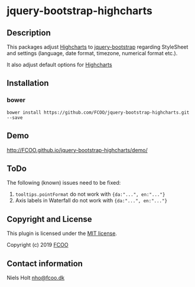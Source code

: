 # jquery-bootstrap-highcharts



## Description
This packages adjust [Highcharts](https://www.highcharts.com/) to [jquery-bootstrap](https://github.com/FCOO/jquery-bootstrap) regarding StyleSheet and settings (language, date format, timezone, numerical format etc.).

It also adjust default options for [Highcharts](https://www.highcharts.com/)  


## Installation
### bower
`bower install https://github.com/FCOO/jquery-bootstrap-highcharts.git --save`

## Demo
http://FCOO.github.io/jquery-bootstrap-highcharts/demo/ 

## ToDo

The following (known) issues need to be fixed:



1. `tooltips.pointFormat` do not work with `{da:"...", en:"..."}`
2. Axis labels in Waterfall do not work with `{da:"...", en:"..."}`  




## Copyright and License
This plugin is licensed under the [MIT license](https://github.com/FCOO/jquery-bootstrap-highcharts/LICENSE).

Copyright (c) 2019 [FCOO](https://github.com/FCOO)

## Contact information

Niels Holt nho@fcoo.dk